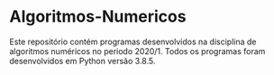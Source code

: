 # Algoritmos-Numericos

Este repositório contém programas desenvolvidos na disciplina de algoritmos numéricos no periodo 2020/1.
Todos os programas foram desenvolvidos em Python versão 3.8.5.
